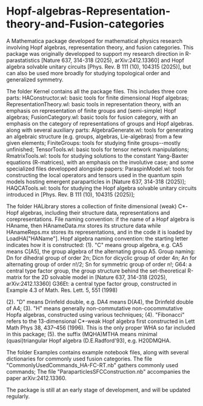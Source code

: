 # Hopf-algebras-Representation-theory-and-Fusion-categories
A Mathematica package developed for mathematical physics research involving Hopf algebras, representation theory, and fusion categories. 
This package was originally developped to support my research direction in R-parastatistics [Nature 637, 314-318 (2025), arXiv:2412.13360] and Hopf algebra solvable unitary circuits [Phys. Rev. B 111 (10), 104315 (2025)], but can also be used more broadly for studying topological order and generalized symmetry.

The folder Kernel contains all the package files. This includes three core parts:
  HAConstructor.wl: basic tools for finite dimensional Hopf algebras;
  RepresentationTheory.wl: basic tools in representation theory, with an emphasis on representation of finite groups and (semi-simple) Hopf algebras;
  FusionCategory.wl: basic tools for fusion category, with an emphasis on the category of representations of groups and Hopf algebras.
along with several auxiliary parts:
  AlgebraGenerate.wl: tools for generating an algebraic structure (e.g. groups, algebras, Lie-algebras) from a few given elements;
  FiniteGroups: tools for studying finite groups--mostly unfinished;
  TensorTools.wl: basic tools for tensor network manipulations;
  RmatrixTools.wl: tools for studying solutions to the constant Yang-Baxter equations (R-matrices), with an emphasis on the involutive case;
and some specialized files developped alongside papers:
  ParaspinModel.wl: tools for constructing the local operators and tensors used in the quantum spin models hosting emergent paraparticles in [Nature 637, 314-318 (2025)];
  HAQCATools.wl: tools for studying the Hopf algebra solvable unitary circuits introduced in [Phys. Rev. B 111 (10), 104315 (2025)];

The folder HALibrary stores a collection of finite dimensional (weak) C*-Hopf algebras, including their structure data, representations and corepresentations. File naming convention: if the name of a Hopf algebra is HAname, then HAnameData.mx stores its structure data while HAnameReps.mx stores its representations, and in the code it is loaded by LoadHA["HAName"]. Hopf algebra naming convention: the starting letter indicates how it is constructed:
  (1). "C" means group algebra, e.g. CA5 means C[A5], the group algebra of the alternating group A5. Group naming: 
    Dn for dihedral group of order 2n;
    Dicn for dicyclic group of order 4n;
    An for alternating group of order n!/2;
    Sn for symmetric group of order n!;
    G64: a central type factor group, the group structure behind the set-theoretical R-matrix for the 2D solvable model in [Nature 637, 314-318 (2025), arXiv:2412.13360]
    G36Et: a central type factor group, constructed in Example 4.3 of Math. Res. Lett. 5, 551 (1998)

  (2). "D" means Drinfeld double, e.g. DA4 means D(A4), the Drinfeld double of A4;
  (3). "H" means generally non-commutative non-cocommutative Hopfa algebras, constructed using various techniques;
  (4). "Fibonacci" refers to the 13-dimensional C*-weak Hopf algebra first constructed in Lett Math Phys 38, 437–456 (1996). This is the only proper WHA so far included in this package;
  (5). the suffix (MQHA)MTHA means minimal (quasi)triangular Hopf algebra (D.E.Radford'93), e.g. H20DMQHA.

The folder Examples contains example notebook files, along with several dictionaries for commonly used fusion categories. 
  The file "CommonlyUsedCommands_HA-FC-RT.nb" gathers commonly used commands;
  The file "ParaparticlesSFCConstruction.nb" accompanies the paper arXiv:2412.13360.
  
The package is still at an early stage of development, and will be updated regularly. 
  
